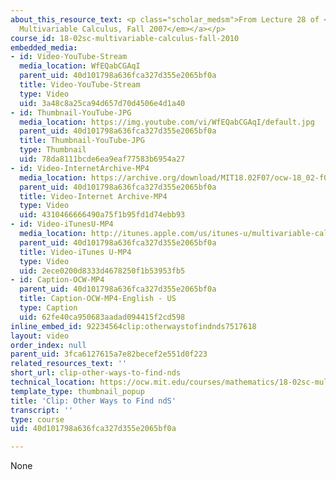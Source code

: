 ```yaml
---
about_this_resource_text: <p class="scholar_medsm">From Lecture 28 of <a href="http://ocw.mit.edu/courses/mathematics/18-02-multivariable-calculus-fall-2007/video-lectures/"><em>18.02
  Multivariable Calculus, Fall 2007</em></a></p>
course_id: 18-02sc-multivariable-calculus-fall-2010
embedded_media:
- id: Video-YouTube-Stream
  media_location: WfEQabCGAqI
  parent_uid: 40d101798a636fca327d355e2065bf0a
  title: Video-YouTube-Stream
  type: Video
  uid: 3a48c8a25ca94d657d70d4506e4d1a40
- id: Thumbnail-YouTube-JPG
  media_location: https://img.youtube.com/vi/WfEQabCGAqI/default.jpg
  parent_uid: 40d101798a636fca327d355e2065bf0a
  title: Thumbnail-YouTube-JPG
  type: Thumbnail
  uid: 78da8111bcde6ea9eaf77583b6954a27
- id: Video-InternetArchive-MP4
  media_location: https://archive.org/download/MIT18.02F07/ocw-18_02-f07-lec28_300k.mp4
  parent_uid: 40d101798a636fca327d355e2065bf0a
  title: Video-Internet Archive-MP4
  type: Video
  uid: 4310466666490a75f1b95fd1d74ebb93
- id: Video-iTunesU-MP4
  media_location: http://itunes.apple.com/us/itunes-u/multivariable-calculus-spring/id354869122
  parent_uid: 40d101798a636fca327d355e2065bf0a
  title: Video-iTunes U-MP4
  type: Video
  uid: 2ece0200d8333d4678250f1b53953fb5
- id: Caption-OCW-MP4
  parent_uid: 40d101798a636fca327d355e2065bf0a
  title: Caption-OCW-MP4-English - US
  type: Caption
  uid: 62fe40ca950683aadad094415f2cd598
inline_embed_id: 92234564clip:otherwaystofindnds7517618
layout: video
order_index: null
parent_uid: 3fca6127615a7e82becef2e551d0f223
related_resources_text: ''
short_url: clip-other-ways-to-find-nds
technical_location: https://ocw.mit.edu/courses/mathematics/18-02sc-multivariable-calculus-fall-2010/4.-triple-integrals-and-surface-integrals-in-3-space/part-b-flux-and-the-divergence-theorem/session-83-other-ways-to-find-nds/clip-other-ways-to-find-nds
template_type: thumbnail_popup
title: 'Clip: Other Ways to Find ndS'
transcript: ''
type: course
uid: 40d101798a636fca327d355e2065bf0a

---
```

None